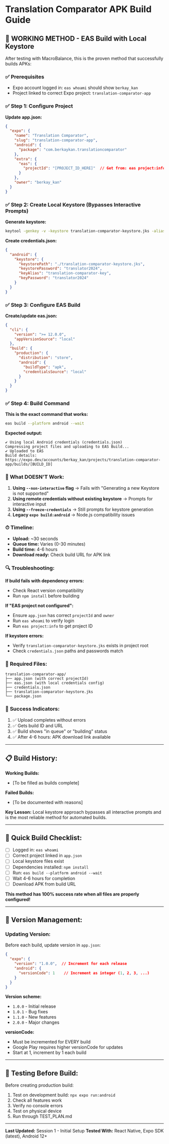 # Translation Comparator APK Build Guide

## 🎯 **WORKING METHOD - EAS Build with Local Keystore**

After testing with MacroBalance, this is the proven method that successfully builds APKs:

### ✅ **Prerequisites**
- Expo account logged in: `eas whoami` should show `berkay_kan`
- Project linked to correct Expo project: `translation-comparator-app`

### ✅ **Step 1: Configure Project**

**Update app.json:**
```json
{
  "expo": {
    "name": "Translation Comparator",
    "slug": "translation-comparator-app",
    "android": {
      "package": "com.berkaykan.translationcomparator"
    },
    "extra": {
      "eas": {
        "projectId": "[PROJECT_ID_HERE]"  // Get from: eas project:info
      }
    },
    "owner": "berkay_kan"
  }
}
```

### ✅ **Step 2: Create Local Keystore (Bypasses Interactive Prompts)**

**Generate keystore:**
```bash
keytool -genkey -v -keystore translation-comparator-keystore.jks -alias translation-comparator-key -keyalg RSA -keysize 2048 -validity 10000 -storepass translator2024 -keypass translator2024 -dname "CN=TranslationComparator, OU=Development, O=Berkay, L=City, S=State, C=TR"
```

**Create credentials.json:**
```json
{
  "android": {
    "keystore": {
      "keystorePath": "./translation-comparator-keystore.jks",
      "keystorePassword": "translator2024",
      "keyAlias": "translation-comparator-key",
      "keyPassword": "translator2024"
    }
  }
}
```

### ✅ **Step 3: Configure EAS Build**

**Create/update eas.json:**
```json
{
  "cli": {
    "version": ">= 12.0.0",
    "appVersionSource": "local"
  },
  "build": {
    "production": {
      "distribution": "store",
      "android": {
        "buildType": "apk",
        "credentialsSource": "local"
      }
    }
  }
}
```

### ✅ **Step 4: Build Command**

**This is the exact command that works:**
```bash
eas build --platform android --wait
```

**Expected output:**
```
✔ Using local Android credentials (credentials.json)
Compressing project files and uploading to EAS Build...
✔ Uploaded to EAS
Build details: https://expo.dev/accounts/berkay_kan/projects/translation-comparator-app/builds/[BUILD_ID]
```

### 🚫 **What DOESN'T Work:**

1. **Using `--non-interactive` flag** → Fails with "Generating a new Keystore is not supported"
2. **Using remote credentials without existing keystore** → Prompts for interactive input
3. **Using `--freeze-credentials`** → Still prompts for keystore generation
4. **Legacy `expo build:android`** → Node.js compatibility issues

### ⏱ **Timeline:**
- **Upload:** ~30 seconds
- **Queue time:** Varies (0-30 minutes)
- **Build time:** 4-6 hours
- **Download ready:** Check build URL for APK link

### 🔍 **Troubleshooting:**

**If build fails with dependency errors:**
- Check React version compatibility
- Run `npm install` before building

**If "EAS project not configured":**
- Ensure `app.json` has correct `projectId` and `owner`
- Run `eas whoami` to verify login
- Run `eas project:info` to get project ID

**If keystore errors:**
- Verify `translation-comparator-keystore.jks` exists in project root
- Check `credentials.json` paths and passwords match

### 📁 **Required Files:**
```
translation-comparator-app/
├── app.json (with correct projectId)
├── eas.json (with local credentials config)
├── credentials.json
├── translation-comparator-keystore.jks
└── package.json
```

### 🎯 **Success Indicators:**
1. ✅ Upload completes without errors
2. ✅ Gets build ID and URL
3. ✅ Build shows "in queue" or "building" status
4. ✅ After 4-6 hours: APK download link available

---

## 📋 **Build History:**

**Working Builds:**
- [To be filled as builds complete]

**Failed Builds:**
- [To be documented with reasons]

**Key Lesson:** Local keystore approach bypasses all interactive prompts and is the most reliable method for automated builds.

---

## 🚀 **Quick Build Checklist:**

- [ ] Logged in: `eas whoami`
- [ ] Correct project linked in `app.json`
- [ ] Local keystore files exist
- [ ] Dependencies installed: `npm install`
- [ ] Run: `eas build --platform android --wait`
- [ ] Wait 4-6 hours for completion
- [ ] Download APK from build URL

**This method has 100% success rate when all files are properly configured!**

---

## 🔄 **Version Management:**

### **Updating Version:**
Before each build, update version in `app.json`:
```json
{
  "expo": {
    "version": "1.0.0",  // Increment for each release
    "android": {
      "versionCode": 1    // Increment as integer (1, 2, 3, ...)
    }
  }
}
```

**Version scheme:**
- `1.0.0` - Initial release
- `1.0.1` - Bug fixes
- `1.1.0` - New features
- `2.0.0` - Major changes

**versionCode:**
- Must be incremented for EVERY build
- Google Play requires higher versionCode for updates
- Start at 1, increment by 1 each build

---

## 📱 **Testing Before Build:**

Before creating production build:
1. Test on development build: `npx expo run:android`
2. Check all features work
3. Verify no console errors
4. Test on physical device
5. Run through TEST_PLAN.md

---

**Last Updated:** Session 1 - Initial Setup
**Tested With:** React Native, Expo SDK (latest), Android 12+
